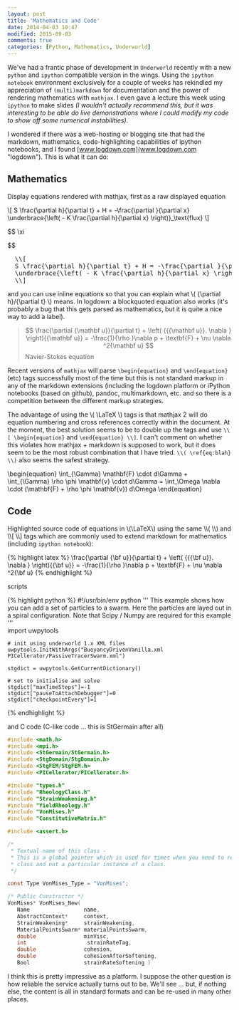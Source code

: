 ```yaml
---
layout: post
title: 'Mathematics and Code'
date: 2014-04-03 10:47
modified: 2015-09-03
comments: true
categories: [Python, Mathematics, Underworld]
---
```

We've had a frantic phase of development in `Underworld` recently with a new `python` and `ipython` compatible version in the wings. Using the `ipython notebook` environment exclusively for a couple of weeks has rekindled my appreciation of `(multi)markdown` for documentation and the power of rendering mathematics with `mathjax`. I even gave a lecture this week using `ipython` to make slides _(I wouldn't actually recommend this, but it was interesting to be able do live demonstrations where I could modify my code to show off some numerical instabilities)_.

I wondered if there was a web-hosting or blogging site that had the  markdown, mathematics, code-highlighting capabilities of ipython notebooks, and I found [www.logdown.com](www.logdown.com "logdown"). This is what it can do:

## Mathematics

Display equations rendered with mathjax, first as a raw displayed equation

\\[
  S \frac{\partial h}{\partial t} + H = -\frac{\partial }{\partial x}
  \underbrace{\left( - K \frac{\partial h}{\partial x} \right)}_\text{flux}
 \\]

$$
   \xi

$$

<pre>
  \\[
  S \frac{\partial h}{\partial t} + H = -\frac{\partial }{\partial x}
  \underbrace{\left( - K \frac{\partial h}{\partial x} \right)}_\text{flux}
  \\]
</pre>  

and you can use inline equations so that you can explain what \\( {\partial h}/{\partial t} \\) means. In logdown: a blockquoted equation also works (it's probably a bug that this gets parsed as mathematics, but it is quite a nice way to add a label).

>  $$
  \frac{\partial {\mathbf u}}{\partial t}  +
  \left( {{{\mathbf u}}. \nabla } \right){{\mathbf u}}   =
  -\frac{1}{\rho }\nabla p  +  \textbf{F}  + \nu \nabla ^2{\mathbf u}
   $$
> Navier-Stokes equation




Recent versions of `mathjax` will parse `\begin{equation}` and `\end{equation}` (etc) tags successfully most of the time but this is not standard markup in any of the markdown extensions (including the logdown platform or iPython notebooks (based on github), pandoc, multimarkdown, etc. and so there is a competition between the different markup strategies.

The advantage of using the \\( \LaTeX \\) tags is that mathjax 2 will do equation numbering and cross references correctly within the document. At the moment, the best solution seems to be to double up the tags and use `\\[ \begin{equation}` and `\end{equation} \\]`. I can't comment on whether this violates how mathjax + markdown is supposed to work, but it does seem to be the most robust combination that I have tried. `\\( \ref{eq:blah} \\)` also seems the safest strategy.

<!--\\[-->
\begin{equation}
    \int_{\Gamma} \mathbf{F} \cdot d\Gamma +
    \int_{\Gamma} \rho \phi \mathbf{v} \cdot d\Gamma =
    \int_\Omega \nabla \cdot (\mathbf{F} + \rho \phi \mathbf{v}) d\Omega
\end{equation}
<!--\\]-->




## Code

Highlighted source code of equations in \\(\LaTeX\\) using the same \\\\( \\\\) and \\\\[ \\\\] tags which are commonly used to extend markdown for mathematics (including `ipython notebook`):

{% highlight latex %}
    \frac{\partial {\bf u}}{\partial t}  +
    \left( {{{\bf u}}. \nabla } \right){{\bf u}}   =
    -\frac{1}{\rho }\nabla p  +  \textbf{F}  + \nu \nabla ^2{\bf u}
{% endhighlight %}


scripts

{% highlight python %}
    #!/usr/bin/env python
    '''
      This example shows how you can add a set of particles to a swarm.
      Here the particles are layed out in a spiral configuration.
      Note that Scipy / Numpy are required for this example
    '''  
    import uwpytools

    # init using underworld 1.x XML files
    uwpytools.InitWithArgs("BuoyancyDrivenVanilla.xml PICellerator/PassiveTracerSwarm.xml")

    stgdict = uwpytools.GetCurrentDictionary()

    # set to initialise and solve
    stgdict["maxTimeSteps"]=-1
    stgdict["pauseToAttachDebugger"]=0
    stgdict["checkpointEvery"]=1
{% endhighlight %}

and C code (C-like code ... this is StGermain after all)

```C
#include <math.h>
#include <mpi.h>
#include <StGermain/StGermain.h>
#include <StgDomain/StgDomain.h>
#include <StgFEM/StgFEM.h>
#include <PICellerator/PICellerator.h>

#include "types.h"
#include "RheologyClass.h"
#include "StrainWeakening.h"
#include "YieldRheology.h"
#include "VonMises.h"
#include "ConstitutiveMatrix.h"

#include <assert.h>

/*
 * Textual name of this class -
 * This is a global pointer which is used for times when you need to refer to
 * class and not a particular instance of a class.
 */

const Type VonMises_Type = "VonMises";

/* Public Constructor */
VonMises* VonMises_New(
   Name                 name,
   AbstractContext*     context,
   StrainWeakening*     strainWeakening,
   MaterialPointsSwarm* materialPointsSwarm,
   double               minVisc,
   int                   strainRateTag,
   double               cohesion,
   double               cohesionAfterSoftening,
   Bool                 strainRateSoftening )

```

I think this is pretty impressive as a platform. I suppose the other question is how reliable the service actually turns out to be. We'll see ... but, if nothing else, the content is all in standard formats and can be re-used in many other places.
